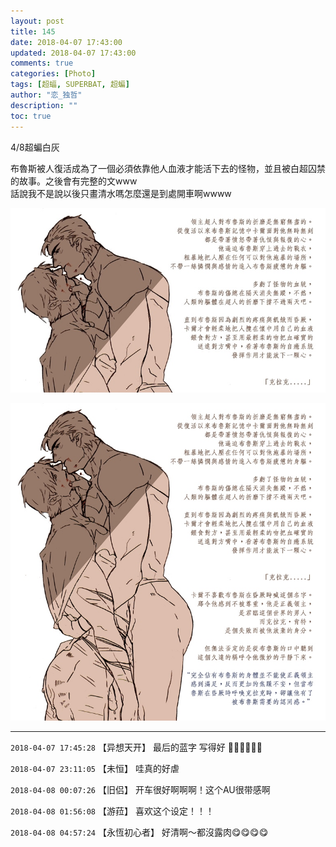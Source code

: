 ```yaml
---
layout: post
title: 145
date: 2018-04-07 17:43:00
updated: 2018-04-07 17:43:00
comments: true
categories: [Photo]
tags: [超蝠, SUPERBAT, 超蝙]
author: "恋_独哲"
description: ""
toc: true
---
```


<p>4/8超蝙白灰</p> 
<p>布魯斯被人復活成為了一個必須依靠他人血液才能活下去的怪物，並且被白超囚禁的故事。之後會有完整的文www<br />話說我不是說以後只畫清水嗎怎麼還是到處開車啊wwww <br /></p>

![](https://raw.githubusercontent.com/alicewish/maple50821/master/img_YW5MWVN1NEpoZFdOam1DRUJoOElRZkZZVGNrKzh4NlQ2UDlMMERqYkdpWVQrc3V0TlFzWGRBPT0.jpg)

![](https://raw.githubusercontent.com/alicewish/maple50821/master/img_YW5MWVN1NEpoZFdOam1DRUJoOElRZTN4SFBXYkJ1b0UrSEo3c1Z4QXNhTHJPaTRIZzl4NmVBPT0.jpg)

---

`2018-04-07 17:45:28` 【异想天开】 最后的蓝字 写得好 👏👏👏💐💐💐

`2018-04-07 23:11:05` 【未恒】 哇真的好虐

`2018-04-08 00:07:26` 【旧侣】 开车很好啊啊啊！这个AU很带感啊

`2018-04-08 01:56:08` 【游菈】 喜欢这个设定！！！

`2018-04-08 04:57:24` 【永恆初心者】 好清啊～都沒露肉😋😋😋😋
